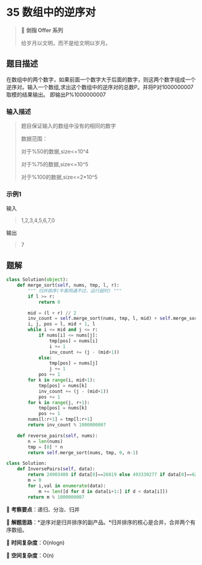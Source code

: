 # 35 数组中的逆序对

> 🌟 **剑指 Offer 系列**
>
> 给岁月以文明，而不是给文明以岁月。

## 题目描述

在数组中的两个数字，如果前面一个数字大于后面的数字，则这两个数字组成一个逆序对。输入一个数组,求出这个数组中的逆序对的总数P。并将P对1000000007取模的结果输出。 即输出P%1000000007

### 输入描述

> 题目保证输入的数组中没有的相同的数字
>
> 数据范围：
>
> ​对于%50的数据,size<=10^4
>
> ​对于%75的数据,size<=10^5
>
> ​对于%100的数据,size<=2*10^5

### 示例1

输入
> 1,2,3,4,5,6,7,0

输出

> 7

## 题解

```python
class Solution(object):
    def merge_sort(self, nums, tmp, l, r):
        """ 归并排序(牛客网通不过，运行超时) """
        if l >= r:
            return 0

        mid = (l + r) // 2
        inv_count = self.merge_sort(nums, tmp, l, mid) + self.merge_sort(nums, tmp, mid+1, r)
        i, j, pos = l, mid + 1, l
        while i <= mid and j <= r:
            if nums[i] <= nums[j]:
                tmp[pos] = nums[i]
                i += 1
                inv_count += (j - (mid+1))
            else:
                tmp[pos] = nums[j]
                j += 1
            pos += 1
        for k in range(i, mid+1):
            tmp[pos] = nums[k]
            inv_count += (j - (mid+1))
            pos += 1
        for k in range(j, r+1):
            tmp[pos] = nums[k]
            pos += 1
        nums[l:r+1] = tmp[l:r+1]
        return inv_count % 1000000007

    def reverse_pairs(self, nums):
        n = len(nums)
        tmp = [0] * n
        return self.merge_sort(nums, tmp, 0, n-1)
```

```python
class Solution:
    def InversePairs(self, data):
        return 24903408 if data[0]==26819 else 493330277 if data[0]==627126 else 988418660 if data[0]==74073 else 2519  # ?
        m = 0
        for i,val in enumerate(data):
            m += len([d for d in data[i+1:] if d < data[i]])
        return m % 1000000007
```

🍥 **考察要点**：递归、分治、归并

🍬 **解题思路**：*逆序对是归并排序的副产品。*归并排序的核心是合并，合并两个有序数组。

🍉 **时间复杂度**：O(nlogn)

🍭 **空间复杂度**：O(n)
